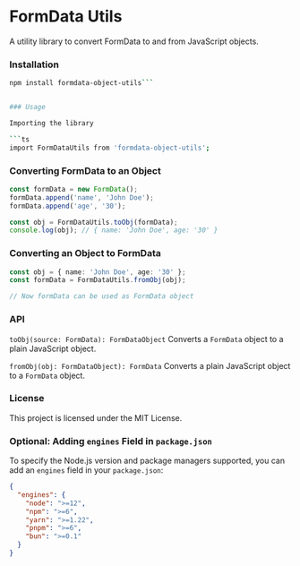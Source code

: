 # FormData Utils

A utility library to convert FormData to and from JavaScript objects.

### Installation

```bash
npm install formdata-object-utils```


### Usage

Importing the library

```ts
import FormDataUtils from 'formdata-object-utils';
```

### Converting FormData to an Object

```ts
const formData = new FormData();
formData.append('name', 'John Doe');
formData.append('age', '30');

const obj = FormDataUtils.toObj(formData);
console.log(obj); // { name: 'John Doe', age: '30' }
```

### Converting an Object to FormData

```ts
const obj = { name: 'John Doe', age: '30' };
const formData = FormDataUtils.fromObj(obj);

// Now formData can be used as FormData object
```

### API
`toObj(source: FormData): FormDataObject`
Converts a `FormData` object to a plain JavaScript object.

`fromObj(obj: FormDataObject): FormData`
Converts a plain JavaScript object to a `FormData` object.

### License
This project is licensed under the MIT License.


### **Optional: Adding `engines` Field in `package.json`**
   To specify the Node.js version and package managers supported, you can add an `engines` field in your `package.json`:

```json
{
  "engines": {
    "node": ">=12",
    "npm": ">=6",
    "yarn": ">=1.22",
    "pnpm": ">=6",
    "bun": ">=0.1"
  }
}
